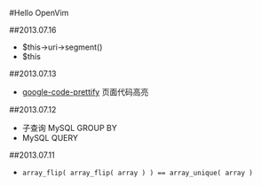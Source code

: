 #Hello OpenVim


##2013.07.16
* $this->uri->segment()
* $this

##2013.07.13
* [google-code-prettify](http://code.google.com/p/google-code-prettify/) 页面代码高亮



##2013.07.12
* 子查询 MySQL GROUP BY
* MySQL QUERY

##2013.07.11
* ```array_flip( array_flip( array ) ) == array_unique( array )```
